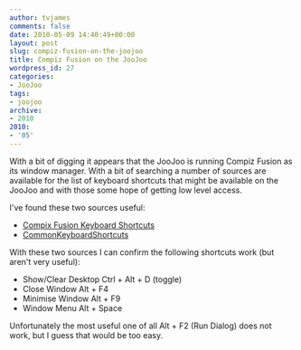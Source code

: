 ```yaml
---
author: tvjames
comments: false
date: 2010-05-09 14:40:49+00:00
layout: post
slug: compiz-fusion-on-the-joojoo
title: Compiz Fusion on the JooJoo
wordpress_id: 27
categories:
- JooJoo
tags:
- joojoo
archive: 
- 2010
2010:
- '05'
---
```


With a bit of digging it appears that the JooJoo is running Compiz Fusion as its window manager. With a bit of searching a number of sources are available for the list of keyboard shortcuts that might be available on the JooJoo and with those some hope of getting low level access.

I've found these two sources useful:

  * [Compix Fusion Keyboard Shortcuts](http://ulyssesonline.com/2007/10/25/compiz-fusion-keyboard-shortcuts/)
  * [CommonKeyboardShortcuts](http://wiki.compiz.org/CommonKeyboardShortcuts)

With these two sources I can confirm the following shortcuts work (but aren't very useful):

  * Show/Clear Desktop    Ctrl + Alt + D (toggle)
  * Close Window          Alt + F4
  * Minimise Window       Alt + F9
  * Window Menu           Alt + Space

Unfortunately the most useful one of all Alt + F2 (Run Dialog) does not work, but I guess that would be too easy.

